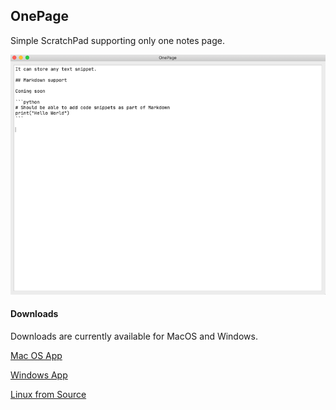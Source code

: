 ## OnePage

Simple ScratchPad supporting only one notes page.

![OnePage](docs/images/one-page-screen.png)

#### Downloads

Downloads are currently available for MacOS and Windows.

[Mac OS App](https://github.com/namuan/one-page-releases/releases/download/0.1.0/onepage-macos-0.1.0.zip)

[Windows App](https://github.com/namuan/one-page-releases/releases/download/0.1.0/onepage-win-0.1.0.zip)

[Linux from Source](docs/installation.md)



